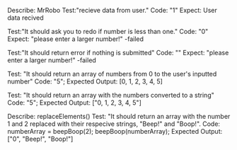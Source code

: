 Describe: MrRobo
Test:"recieve data from user."
Code: "1"
Expect: User data recived 

Test:"It should ask you to redo if number is less than one."
Code: "0"
Expect: "please enter a larger number!"
-failed

Test:"It should return error if nothing is submitted"
Code: ""
Expect: "please enter a larger number!"
-failed

Test: "It should return an array of numbers from 0 to the user's inputted number"
Code: "5";
Expected Output: [0, 1, 2, 3, 4, 5]

Test: "It should return an array with the numbers converted to a string"
Code: "5";
Expected Output: ["0, 1, 2, 3, 4, 5"]

Describe: replaceElements()
Test: "It should return an array with the number 1 and 2 replaced with their    respecive strings, "Beep!" and "Boop!".
Code: numberArray = beepBoop(2);
beepBoop(numberArray);
Expected Output: ["0", "Beep!", "Boop!"]
